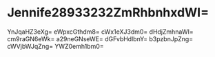 # Jennife28933232ZmRhbnhxdWI=
YnJqaHZ3eXg=
eWpxcGthdm8=
cWx1eXJ3dm0=
dHdjZmhnaWI=
cm9raGN6eWk=
a29neGNseWE=
dGFvbHdlbnY=
b3pzbnJpZng=
cWVjbWJqZng=
YWZ0emh1bm0=
